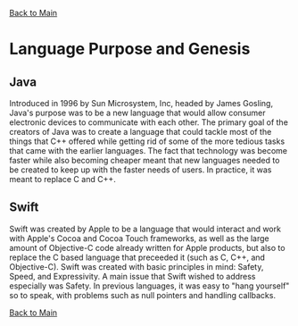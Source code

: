 [Back to Main](README.md/#language-purpose-and-genesis)

# Language Purpose and Genesis

## Java

Introduced in 1996 by Sun Microsystem, Inc, headed by James Gosling, Java's purpose was to be a new language that would allow consumer
electronic devices to communicate with each other.  The primary goal of the creators of Java was to create a language that could
tackle most of the things that C++ offered while getting rid of some of the more tedious tasks that came with the earlier languages.
The fact that technology was become faster while also becoming cheaper meant that new languages needed to be created to keep up with
the faster needs of users. In practice, it was meant to replace C and C++.

## Swift

Swift was created by Apple to be a language that would interact and work with Apple's Cocoa and Cocoa Touch frameworks, as well as
the large amount of Objective-C code already written for Apple products, but also to replace the C based language that preceeded
it (such as C, C++, and Objective-C). Swift was created with basic principles in mind: Safety, Speed, and Expressivity. A main issue
that Swift wished to address especially was Safety. In previous languages, it was easy to "hang yourself" so to speak, with problems
such as null pointers and handling callbacks.

[Back to Main](README.md/#language-purpose-and-genesis)
